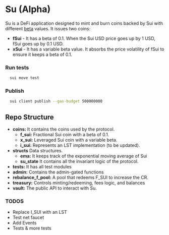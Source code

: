 # Su (Alpha)

Su is a DeFi application designed to mint and burn coins backed by Sui with different [beta](<https://www.wikiwand.com/en/Greeks_(finance)>) values. It issues two coins:

- **fSui** - It has a beta of 0.1. When the Sui USD price goes up by 1 USD, fSui goes up by 0.1 USD.
- **xSui** - It has a variable beta value. It absorbs the price volatility of fSui to ensure it keeps a beta of 0.1.

### Run tests

```bash
  sui move test
```

### Publish

```bash
  sui client publish --gas-budget 500000000
```

## Repo Structure

- **coins:** It contains the coins used by the protocol.
  - **f_sui:** Fractional Sui coin with a beta of 0.1.
  - **x_sui:** Leveraged Sui coin with a variable beta.
  - **i_sui:** Represents an LST implementation (to be updated).
- **structs** Data structures.
  - **ema:** It keeps track of the exponential moving average of Sui
  - **su_state** It contains all the invariant logic of the protocol.
- **tests:** It has all test modules
- **admin:** Contains the admin-gated functions
- **rebalance_f_pool:** A pool that redeems F_SUI to increase the CR.
- **treasury:** Controls minting/redeeming, fees logic, and balances
- **vault:** The public API to interact with Su.

### TODOS

- Replace I_SUI with an LST
- Test net faucet
- Add Events
- Tests & more tests
